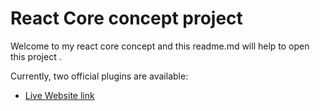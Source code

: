 # React Core concept project

Welcome to my react core concept and this readme.md will help to open this project .

Currently, two official plugins are available:

- [Live Website link](https://facebook.com)